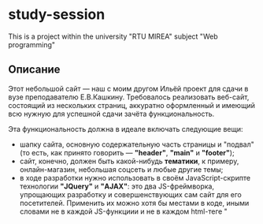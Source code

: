 # study-session
 This is a project within the university "RTU MIREA" subject "Web programming"

## Описание
<p>Этот небольшой сайт — наш с моим другом Ильёй проект для сдачи в вузе преподавателю Е.В.Кашкину. Требовалось реализовать веб-сайт, состоящий из нескольких страниц, аккуратно оформленный и имеющий всю нужную для успешной сдачи зачёта функциональность.</p>

<div>Эта функциональность должна в идеале включать следующие вещи:
 <p><ul>
  <li>шапку сайта, основную содержательную часть страницы и "подвал" (то есть, как принято говорить — <b>"header"</b>, <b>"main"</b> и <b>"footer"</b>);</li>
  <li>сайт, конечно, должен быть какой-нибудь <b>тематики</b>, к примеру, онлайн-магазин, небольшая соцсеть и любые другие темы;</li>
  <li>в ходе разработки нужно использовать в своём JavaScript-скрипте технологии <b>"JQuery"</b> и <b>"AJAX"</b>: это два JS-фреймворка, упрощающих разработку и совершенствующих сам сайт для его посетителей. Применить их можно хотя бы местами в коде, иными словами не в каждой JS-функциии и не в каждом html-теге "<script>";</li>
  <li>помимо этого, с использованием этих вышеупомянутых библиотек ("JQuery" и "AJAX") необходимо написать форму (или две формы, как тебе хочется, дорогой читатель) <b>авторизации и регистрации пользователя</b> на сайте. Причём, фреймворки, опять же применять тут вовсе необязательно — нужно показать хоть где-нибудь в коде твоего веб-сайта, что ты понял их суть и предназначение;</li>
  <li><b>(по желанию):</b> хоть форм регистрации и авторизации будет достаточно, чтобы показать твои умения работы с базами данных на "PHP", преподаватель добавляет к ним ещё и <b>админ-часть</b> твоего сайта: если ты хочешь, ты можешь сделать администратору сайта (то есть, получается, себе же <b>:)</b>) специальную страничку для редактирования какого-нибудь содержимого, например, добавление и удаление рисунков; обновление в том же смысле комментариев, если они у тебя есть, под статьями; редактирование самих статей твоего сайта и тому подобные вещи, связанные с обновлением твоей базы данных, которую, кстати говоря, обязательно также использовать!</li>
  <li>ну и в дополнение, ты можешь добавить алгоритмы <b>сортировки</b> данных сайта, показанных зашедшему на него человеку (например, сортировка книг по авторам в алфавитном порядке и в обратном порядке и т.д.). Это уже как ты считаешь нужным и как у тебя будет со временем.</li>
 </ul></p>
 <p>PS: я сдал Кашкину сайт без админки (но с двумя формами регистрации и авторизации!) и без сортировки на "зачёт". Главное показать, что ты освоил "JQuery" и "AJAX". См. мой проект в другом репозитории ("E.V.Kashkin_MainWebProject — https://github.com/LifeSweetener/E.V.Kashkin_MainWebProject").</p>
</div>

<p>Сайт, представленный в этом Github-репозитории, я делал уже во второй раз с моим другом Ильёй. Он получился совершеннее в плане функциональности и законченности.</p>

## Содержимое
<p>А сейчас немножко опишу, что где лежит тут:
 <ul>
  <li>в папке <i>"SCREENSHOTS"</i>, которая не относится к проекту сайта, хранятся скриншоты, сделанные в процессе тестирования сайта (фотографировал личный кабинет, админку, коллекцию и т.д.);</li>
  <li>в папке <i>"adminka"</i> лежат файлы .php с разработанной административной частью сайта (сама форма с полями и кнопками; логика добавления на сайт, изменения и удаления рисунков с сайта);</li>
  <li>в папке <i>"css"</i> затаились стили веб-страниц проекта в виде одного файла "custom6.css";</li>
  <li>папка же <i>"js"</i> хранит в себе два файла — один с почти всеми вспомогательными JS-функциями "help_6.js", а второй — с кодом фреймворка "JQuery", который добавляется на страницы сайта в html-теге "<script>" (его можно скачать с оф. сайта "https://jquery.com/");</li>
  <li>аналогично предыдущему пункту — в каталоге <i>"php"</i> раскинулись вспомогательные php-файлы (папка "PHPMailer-5.2.16" должна была быть использована для отправки письма на почту пользователя при восстановлении его пароля, но как-то не пошла эта затея, и я оставил так, как есть).</li>
 </ul>
</p>

## Благодарность
<p>Спасибо тебе, друг, что прочел мои мысли на этот счёт и рассмотрел этот проект! Добавляйся в друзья здесь на Гитхабе и в соцсетях — будем общаться, если у тебя есть такое желание!)</p>
<p><b>Хорошего тебе настроения, друг!! Не скучай!!</b></p>
